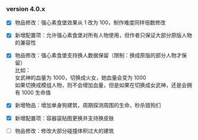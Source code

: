 ### version 4.0.x
-[x] 物品修改：强心素食堡效果从 1 改为 100，制作难度同样倍数修改
-[x] 新增配置项：允许强心素食堡对所有人物使用，但作者只保证大部分原版人物的兼容性
-[x] 物品修改：强心素食堡支持换人数据保留（限制：换成原版的部分人物才保留）  
     比如：  
     女武神的血量为 1000，切换成火女，她血量会变为 1000  
     如果切换成模组人物，则不会增加血量，但是如果在切换成女武神，还是会拥有 1000 生命值  
-[x] 新增物品：增加单身狗建筑，周期探测周围的生命，秒杀猎狗们
-[x] 新增配置项：容器袋贴图更换并支持换皮肤

-[ ] 物品修改：修改大部分碰撞体积过大的建筑
